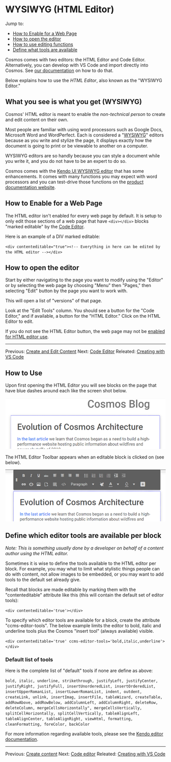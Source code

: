 # WYSIWYG (HTML Editor)

Jump to:

* [How to Enable for a Web Page](#how-to-enable-for-a-web-page)
* [How to open the editor](#how-to-open-the-editor)
* [How to use editing functions](#how-to-use)
* [Define what tools are available](#define-which-editor-tools-are-available-per-block)

Cosmos comes with two editors: the HTML Editor and Code Editor. Alternatively, you can develop with VS Code and import directly into Cosmos.  See [our documentation](https://github.com/CosmosSoftware/Cosmos.Cms/blob/main/Documentation/Content/Editors/Creating-with-VS-Code.md) on how to do that.

Below explains how to use the *HTML Editor*, also known as the "WYSIWYG Editor."

## What you see is what you get (WYSIWYG)
Cosmos' HTML editor is meant to enable the *non-technical person* to create and edit content on their own.

Most people are familiar with using word processors such as Google Docs, Microsoft Word and WordPerfect. Each is considered a "[WYSIWYG](https://en.wikipedia.org/wiki/WYSIWYG)" editors because as you write and stylize the page, it displays exactly how the document is going to print or be viewable to another on a computer.

WYSIWYG editors are so handly because you can style a document while you write it, and you do not have to be an expert to do so.

Cosmos comes with the [Kendo UI WYSIWYG editor](https://demos.telerik.com/kendo-ui/editor/index) that has some enhancements. It comes with many functions you may expect with word processors and you can test-drive those functions on the [product documentation website](https://demos.telerik.com/kendo-ui/editor/all-tools).

## How to Enable for a Web Page
The HTML editor isn't enabled for every web page by default.  It is setup to only edit those sections of a web page that have `<div></div>` blocks "marked editable" by the [Code Editor](https://github.com/CosmosSoftware/Cosmos.Cms/blob/main/Documentation/Content/Editors/CodeEditor.md).

Here is an example of a DIV marked editable:

`<div contenteditable="true"><!-- Everything in here can be edited by the HTML editor --></div>`

## How to open the editor
Start by either navigating to the page you want to modify using the "Editor" or by selecting the web page by choosing "Menu" then "Pages," then selecting "Edit" button by the page you want to work with.

This will open a list of "versions" of that page.

Look at the "Edit Tools" column. You should see a button for the "Code Editor," and if available, a button for the "HTML Editor." Click on the HTML Editor to edit.

If you do not see the HTML Editor button, the web page may not be [enabled for HTML editor use](#how-to-enable).
___
Previous: [Create and Edit Content](https://github.com/CosmosSoftware/Cosmos.Cms/tree/main/Documentation/Content) Next: [Code Editor](https://github.com/CosmosSoftware/Cosmos.Cms/blob/main/Documentation/Content/Editors/CodeEditor.md) Releated: [Creating with VS Code](https://github.com/CosmosSoftware/Cosmos.Cms/blob/main/Documentation/Content/Editors/Creating-with-VS-Code.md)

## How to Use
Upon first opening the HTML Editor you will see blocks on the page that have blue dashes around each like the screen shot below.

![HTML Editor no toolbar](https://github.com/CosmosSoftware/Cosmos.Cms/blob/main/Documentation/Content/Editors/html-editor-no-toolbar.png)

The HTML Editor Toolbar appears when an editable block is clicked on (see below).

![HTML Editor Toolbar](https://github.com/CosmosSoftware/Cosmos.Cms/blob/main/Documentation/Content/Editors/editor-toolbar.png)


## Define which editor tools are available per block

*Note: This is something usually done by a developer on behalf of a content author using the HTML editor.*

Sometimes it is wise to define the tools available to the HTML editor per block.  For example, you may what to limit what stylistic things people can do with content, not allow images to be embedded, or you may want to add tools to the default set already give.

Recall that blocks are made editable by marking them with the "contenteditable" attribute like this (this will contain the default set of editor tools):

`<div contenteditable='true'></div>`

To specify which editor tools are available for a block, create the attribute "ccms-editor-tools". The below example limits the editor to bold, italic and underline tools plus the Cosmos "insert tool" (always available) visible.

`<div contenteditable='true' ccms-editor-tools='bold,italic,underline'></div>`

### Default list of tools

Here is the complete list of "default" tools if none are define as above:

`bold, italic, underline, strikethrough, justifyLeft, justifyCenter, justifyRight, justifyFull, insertUnorderedList, insertOrderedList, insertUpperRomanList, insertLowerRomanList, indent, outdent, createLink, unlink, insertImag, insertFile, tableWizard, createTable, addRowAbove, addRowBelow, addColumnLeft, addColumnRight, deleteRow, deleteColumn, mergeCellsHorizontally", mergeCellsVertically, splitCellHorizontally, splitCellVertically, tableAlignLeft, tableAlignCenter, tableAlignRight, viewHtml, formatting, cleanFormatting, foreColor, backColor`

For more information regarding available tools, please see the [Kendo editor documentation](https://demos.telerik.com/aspnet-core/editor/all-tools).

___
Previous: [Create content](https://github.com/CosmosSoftware/Cosmos.Cms#create-content) Next: [Code editor](https://github.com/CosmosSoftware/Cosmos.Cms/blob/main/Documentation/Content/Editors/CodeEditor.md) Releated: [Creating with VS Code](https://github.com/CosmosSoftware/Cosmos.Cms/blob/main/Documentation/Content/Editors/Creating-with-VS-Code.md)
